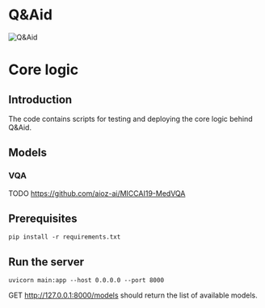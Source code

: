 # Q&Aid

![Q&Aid](https://github.com/tudorcebere/Q-Aid/blob/master/misc/q_aid_logo_small.png?raw=true)

# Core logic

## Introduction

The code contains scripts for testing and deploying the core logic behind Q&Aid.

## Models

### VQA
TODO
https://github.com/aioz-ai/MICCAI19-MedVQA


## Prerequisites

```
pip install -r requirements.txt
```

## Run the server

```
uvicorn main:app --host 0.0.0.0 --port 8000
```

GET http://127.0.0.1:8000/models should return the list of available models.